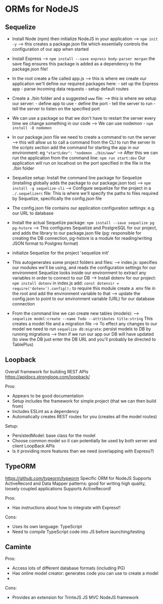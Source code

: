 # ORMs for NodeJS

## Sequelize

- Install Node (npm) then initialize NodeJS in your application
  --> `npm init -y`
  --> this creates a package.json file which essentially controls the configuration of our app
      when started
- Install Express
  --> `npm install --save express body-parser morgan`
      the save flag ensures this package is added as a dependency to the package.json file!
- In the root create a file called app.js
  --> this is where we create our application
      we'll define our required packages here:
      - set up the Express app
      - parse incoming data requests
      - setup default routes
- Create a ./bin folder and a suggested `www` file:
  --> this is where we setup our server:
      - define app to use
      - define the port
      - tell the server to run
      - tell the server to listen on the specified port
- We can use a package so that we don't have to restart the server every time we change something in our code
  --> We can use nodemon
      - `npm install -D nodemon`
- In our package.json file we need to create a command to run the server
  --> this will allow us to call a command from the CLI to run the server
      In the scripts section add the command for starting the app in our environment:
      eg `"startLdev": "nodemon ./bin/www"`
  --> After this we can run the application from the command line:
      `npm run start:dev`
      Our application will run on localhost on the port specified in the file in the ./bin folder
- Sequelize setup:
  Install the command line package for Sequelize (installing globally adds the package to our package.json too)
  --> `npm install -g sequelize-cli`
  --> Configure sequelize for the project in a `./.sequelizerc` file:
      This is where we'll specify the paths to files required by Sequelize, specifically the config.json file
- The config.json file contains our application configuration settings: e.g. our URL to database

- Install the actual Sequelize package: `npm install --save sequelize pg pg-hstore`
  --> This configures Sequelize and PostgreSQL for our project, and adds the library to our package.json file
  (pg: responsible for creating the DB connection, pg-hstore is a module for reading/writing JSON format to Postgres format)
- initialize Sequelize for the project 'sequelize init'
- This autogenerates some project folders and files:
  --> index.js: specifies our modules we'll be using, and reads the configuration settings for our environment
      Sequelize looks inside our environment to extract any variables in order to connect to our DB
      --> Install dotenv for our project:
          `npm install dotenv`
          in index.js add: `const dotenvir = require('dotenv').config();` to require this module
          create a .env file in the root and add the environment variable to that
  --> update the config.json to point to our environment variable (URL) for our database connection
- From the command line we can create new tables (models):
  --> `sequelize model:create --name Todo --attributes title:string`
      This creates a model file and a migration file
  --> To effect any changes to our model we need to run `sequelize db:migrate`: persist models to DB by running migrations
  --> then if we run our app our DB will have updated (to view the DB just enter the DB URL and you'll probably be directed to TablePlus)


## Loopback

Overall framework for building REST APIs
https://apidocs.strongloop.com/loopback/

Pros:
- Appears to be good documentation
- Setup includes the framework for simple project (that we can then build from)
- Includes ESLint as a dependency
- Automatically creates REST routes for you (creates all the model routes)


Setup:
- PersistedModel: base class for the model
- Choose common model so it can potentially be used by both server and client LoopBack APIs
- Is it providing more features than we need (overlapping with Express?)


## TypeORM

https://github.com/typeorm/typeorm
Specific ORM for NodeJS
Supports ActiveRecord and Data Mapper patterns: good for writing high quality, loosely coupled applications
Supports ActiveRecord!

Pros:
- Has instructions about how to integrate with Express!!

Cons:
- Uses its own language: TypeScript
- Need to compile TypeScript code into JS before launching/testing


## Caminte

Pros:
- Access lots of different database formats (including PG)
- Has online model creator: generates code you can use to create a model
-

Cons:
- Provides an extension for TrinteJS JS MVC NodeJS framework
